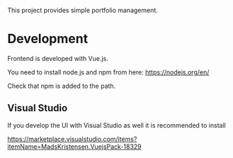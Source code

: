 
This project provides simple portfolio management.

# Development

Frontend is developed with Vue.js.

You need to install node.js and npm from here: https://nodejs.org/en/

Check that npm is added to the path.

## Visual Studio

If you develop the UI with Visual Studio as well it is recommended to install

https://marketplace.visualstudio.com/items?itemName=MadsKristensen.VuejsPack-18329


